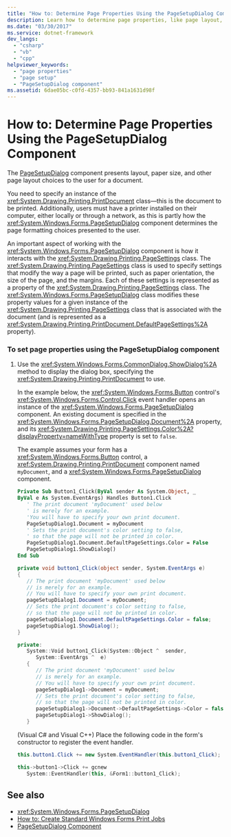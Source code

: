 ```yaml
---
title: "How to: Determine Page Properties Using the PageSetupDialog Component"
description: Learn how to determine page properties, like page layout, paper size and other layout choices by using the PageSetupDialog component
ms.date: "03/30/2017"
ms.service: dotnet-framework
dev_langs: 
  - "csharp"
  - "vb"
  - "cpp"
helpviewer_keywords: 
  - "page properties"
  - "page setup"
  - "PageSetupDialog component"
ms.assetid: 6dae05bc-c0fd-4357-bb93-841a1631d98f
---
```

# How to: Determine Page Properties Using the PageSetupDialog Component

The [PageSetupDialog](pagesetupdialog-component-windows-forms.md) component presents layout, paper size, and other page layout choices to the user for a document.  
  
 You need to specify an instance of the <xref:System.Drawing.Printing.PrintDocument> class—this is the document to be printed. Additionally, users must have a printer installed on their computer, either locally or through a network, as this is partly how the <xref:System.Windows.Forms.PageSetupDialog> component determines the page formatting choices presented to the user.  
  
 An important aspect of working with the <xref:System.Windows.Forms.PageSetupDialog> component is how it interacts with the <xref:System.Drawing.Printing.PageSettings> class. The <xref:System.Drawing.Printing.PageSettings> class is used to specify settings that modify the way a page will be printed, such as paper orientation, the size of the page, and the margins. Each of these settings is represented as a property of the <xref:System.Drawing.Printing.PageSettings> class. The <xref:System.Windows.Forms.PageSetupDialog> class modifies these property values for a given instance of the <xref:System.Drawing.Printing.PageSettings> class that is associated with the document (and is represented as a <xref:System.Drawing.Printing.PrintDocument.DefaultPageSettings%2A> property).  
  
### To set page properties using the PageSetupDialog component  
  
1. Use the <xref:System.Windows.Forms.CommonDialog.ShowDialog%2A> method to display the dialog box, specifying the <xref:System.Drawing.Printing.PrintDocument> to use.  
  
     In the example below, the <xref:System.Windows.Forms.Button> control's <xref:System.Windows.Forms.Control.Click> event handler opens an instance of the <xref:System.Windows.Forms.PageSetupDialog> component. An existing document is specified in the <xref:System.Windows.Forms.PageSetupDialog.Document%2A> property, and its <xref:System.Drawing.Printing.PageSettings.Color%2A?displayProperty=nameWithType> property is set to `false`.  
  
     The example assumes your form has a <xref:System.Windows.Forms.Button> control, a <xref:System.Drawing.Printing.PrintDocument> component named `myDocument`, and a <xref:System.Windows.Forms.PageSetupDialog> component.  
  
    ```vb  
    Private Sub Button1_Click(ByVal sender As System.Object, _  
    ByVal e As System.EventArgs) Handles Button1.Click  
       ' The print document 'myDocument' used below  
       ' is merely for an example.  
       'You will have to specify your own print document.  
       PageSetupDialog1.Document = myDocument  
       ' Sets the print document's color setting to false,  
       ' so that the page will not be printed in color.  
       PageSetupDialog1.Document.DefaultPageSettings.Color = False  
       PageSetupDialog1.ShowDialog()  
    End Sub  
    ```  
  
    ```csharp  
    private void button1_Click(object sender, System.EventArgs e)  
    {  
       // The print document 'myDocument' used below  
       // is merely for an example.  
       // You will have to specify your own print document.  
       pageSetupDialog1.Document = myDocument;  
       // Sets the print document's color setting to false,  
       // so that the page will not be printed in color.  
       pageSetupDialog1.Document.DefaultPageSettings.Color = false;  
       pageSetupDialog1.ShowDialog();  
    }  
    ```  
  
    ```cpp  
    private:  
       System::Void button1_Click(System::Object ^  sender,  
          System::EventArgs ^  e)  
       {  
          // The print document 'myDocument' used below  
          // is merely for an example.  
          // You will have to specify your own print document.  
          pageSetupDialog1->Document = myDocument;  
          // Sets the print document's color setting to false,  
          // so that the page will not be printed in color.  
          pageSetupDialog1->Document->DefaultPageSettings->Color = false;  
          pageSetupDialog1->ShowDialog();  
       }  
    ```  
  
     (Visual C# and Visual C++) Place the following code in the form's constructor to register the event handler.  
  
    ```csharp  
    this.button1.Click += new System.EventHandler(this.button1_Click);  
    ```  
  
    ```cpp  
    this->button1->Click += gcnew
       System::EventHandler(this, &Form1::button1_Click);  
    ```  
  
## See also

- <xref:System.Windows.Forms.PageSetupDialog>
- [How to: Create Standard Windows Forms Print Jobs](../advanced/how-to-create-standard-windows-forms-print-jobs.md)
- [PageSetupDialog Component](pagesetupdialog-component-windows-forms.md)
